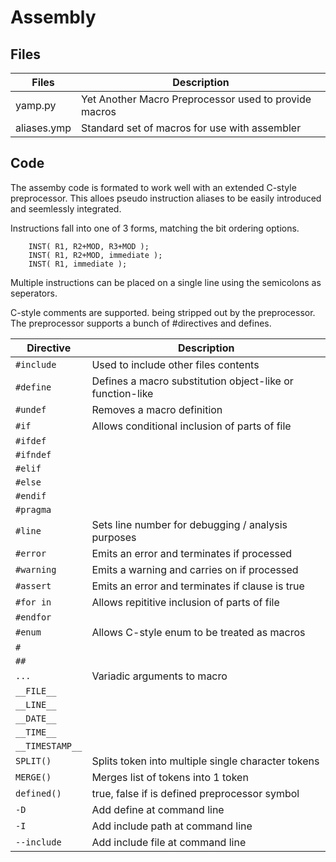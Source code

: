 Assembly
========

## Files
| Files      | Description                                                    |
-------------|----------------------------------------------------------------|
|yamp.py     | Yet Another Macro Preprocessor used to provide macros          |
|aliases.ymp | Standard set of macros for use with assembler                  |


## Code

The assemby code is formated to work well with an extended C-style preprocessor.
This alloes pseudo instruction aliases to be easily introduced and seemlessly
integrated.


Instructions fall into one of 3 forms, matching the bit ordering options.
```
    INST( R1, R2+MOD, R3+MOD );
    INST( R1, R2+MOD, immediate );
    INST( R1, immediate );
```
Multiple instructions can be placed on a single line using the semicolons as
seperators.

C-style comments are supported. being stripped out by the preprocessor.
The preprocessor supports a bunch of #directives and defines.


| Directive        | Description                                              |
|------------------|----------------------------------------------------------|
| `#include`       | Used to include other files contents                     |
| `#define`        | Defines a macro substitution object-like or function-like|
| `#undef`         | Removes a macro definition                               |
| `#if`            | Allows conditional inclusion of parts of file            |
| `#ifdef`         |                                                          |
| `#ifndef`        |                                                          |
| `#elif`          |                                                          |
| `#else`          |                                                          |
| `#endif`         |                                                          |
| `#pragma`        |                                                          |
| `#line`          | Sets line number for debugging / analysis purposes       |
| `#error`         | Emits an error and terminates if processed               |
| `#warning`       | Emits a warning and carries on if processed              |
| `#assert`        | Emits an error and terminates if clause is true          |
| `#for in`        | Allows repititive inclusion of parts of file             |
| `#endfor`        |                                                          |
| `#enum`          | Allows C-style enum to be treated as macros              |
| `#`              |                                                          |
| `##`             |                                                          |
| `...`            | Variadic arguments to macro                              |
| `__FILE__`       |                                                          |
| `__LINE__`       |                                                          |
| `__DATE__`       |                                                          |
| `__TIME__`       |                                                          |
| `__TIMESTAMP__`  |                                                          |
| `SPLIT()`        | Splits token into multiple single character tokens       |
| `MERGE()`        | Merges list of tokens into 1 token                       |
| `defined()`      | true, false if is defined preprocessor symbol            |
| `-D`             | Add define at command line                               |
| `-I`             | Add include path at command line                         |
| `--include`      | Add include file at command line                         |


